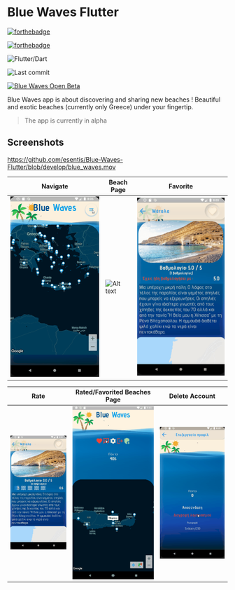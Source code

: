 # Blue Waves Flutter

[![forthebadge](https://forthebadge.com/images/badges/built-with-love.svg)](https://forthebadge.com)

[![forthebadge](https://forthebadge.com/images/badges/for-you.svg)](https://forthebadge.com)

![Flutter/Dart](https://img.shields.io/badge/version-0.2.0-orange?style=for-the-badge)

![Last commit](https://img.shields.io/github/last-commit/esentis/Blue-Waves-Flutter?style=for-the-badge)

<a href="https://play.google.com/store/apps/details?id=gr.esentis.blue_waves_flutter"><img src="https://steverichey.github.io/google-play-badge-svg/img/el_get.svg" width="250" title="Blue Waves Open Beta" alt="Blue Waves Open Beta"></a>

Blue Waves app is about discovering and sharing new beaches ! Beautiful and exotic beaches (currently only Greece) under your fingertip.

> The app is currently in alpha

## Screenshots

https://github.com/esentis/Blue-Waves-Flutter/blob/develop/blue_waves.mov

| Navigate                                            | Beach Page                                          | Favorite                                                |
| --------------------------------------------------- | --------------------------------------------------- | ------------------------------------------------------- |
| ![Alt text](/screenshots/navigate.gif "Navigation") | ![Alt text](/screenshots/to_beach.gif "Beach Page") | ![Alt text](/screenshots/favorite.gif "Favorite Beach") |

| Rate                                            | Rated/Favorited Beaches Page                                            | Delete Account                                                |
| ----------------------------------------------- | ----------------------------------------------------------------------- | ------------------------------------------------------------- |
| ![Alt text](/screenshots/rate.gif "Rate Beach") | ![Alt text](/screenshots/rated_favorited.gif "Rated/Favorited Beaches") | ![Alt text](/screenshots/delete_account.gif "Delete Account") |
